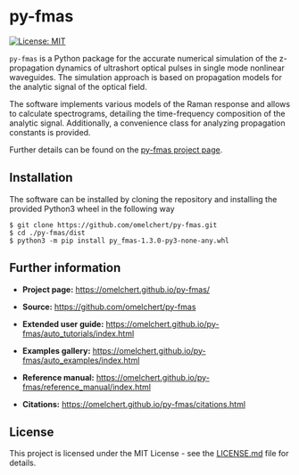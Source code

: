 # py-fmas 

[![License: MIT](https://img.shields.io/badge/License-MIT-green.svg)](https://opensource.org/licenses/MIT)

`py-fmas` is a Python package for the accurate numerical simulation of the
z-propagation dynamics of ultrashort optical pulses in single mode nonlinear
waveguides.  The simulation approach is based on propagation models for the
analytic signal of the optical field.

The software implements various models of the Raman response and allows to
calculate spectrograms, detailing the time-frequency composition of the
analytic signal. Additionally, a convenience class for analyzing propagation
constants is provided.

Further details can be found on the [py-fmas project page](https://omelchert.github.io/py-fmas/).

## Installation

The software can be installed by cloning the repository and installing the
provided Python3 wheel in the following way

```
$ git clone https://github.com/omelchert/py-fmas.git
$ cd ./py-fmas/dist 
$ python3 -m pip install py_fmas-1.3.0-py3-none-any.whl
```

## Further information

- **Project page:** <https://omelchert.github.io/py-fmas/>

- **Source:** <https://github.com/omelchert/py-fmas>

- **Extended user guide:** <https://omelchert.github.io/py-fmas/auto_tutorials/index.html>

- **Examples gallery:** <https://omelchert.github.io/py-fmas/auto_examples/index.html>
  
- **Reference manual:** <https://omelchert.github.io/py-fmas/reference_manual/index.html>

- **Citations:** <https://omelchert.github.io/py-fmas/citations.html> 

## License 

This project is licensed under the MIT License - see the
[LICENSE.md](LICENSE.md) file for details.

